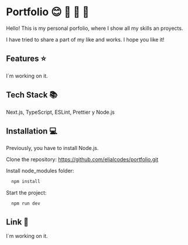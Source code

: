 # Portfolio :blush: :open_file_folder: :purple_heart: :pencil:

Hello! This is my personal porfolio, where I show all my skills an proyects.

I have tried to share a part of my like and works. I hope you like it!

## Features :star:

I´m working on it.

## Tech Stack :books:

Next.js, TypeScript, ESLint, Prettier y Node.js

## Installation :computer:

Previously, you have to install Node.js.

Clone the repository: https://github.com/elialcodes/portfolio.git

Install node_modules folder:

```bash
  npm install
```

Start the project:

```bash
  npm run dev
```

## Link :link:

I´m working on it.
